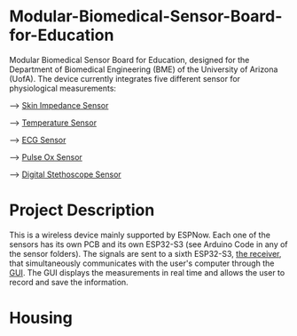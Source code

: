 # Modular-Biomedical-Sensor-Board-for-Education
Modular Biomedical Sensor Board for Education, designed for the Department of Biomedical Engineering (BME) of the University of Arizona (UofA). The device currently integrates five different sensor for physiological measurements:

--> [Skin Impedance Sensor](https://github.com/grender007/Modular-Biomedical-Sensor-Board-for-Education/tree/main/Skin%20Impedance%20Sensor)

--> [Temperature Sensor](https://github.com/grender007/Modular-Biomedical-Sensor-Board-for-Education/tree/main/Temperature%20Sensor)

--> [ECG Sensor](https://github.com/grender007/Modular-Biomedical-Sensor-Board-for-Education/tree/main/ECG%20Sensor%20)

--> [Pulse Ox Sensor](https://github.com/grender007/Modular-Biomedical-Sensor-Board-for-Education/tree/main/Pulse%20Ox%20Sensor)

--> [Digital Stethoscope Sensor](https://github.com/grender007/Modular-Biomedical-Sensor-Board-for-Education/tree/main/Sound%20Sensor)

# Project Description
This is a wireless device mainly supported by ESPNow. Each one of the sensors has its own PCB and its own ESP32-S3 (see Arduino Code in any of the sensor folders). The signals are sent to a sixth ESP32-S3, [the receiver](https://github.com/grender007/Modular-Biomedical-Sensor-Board-for-Education/tree/main/ESP32%20Receiver), that simultaneously communicates with the user's computer through the [GUI](https://github.com/grender007/Modular-Biomedical-Sensor-Board-for-Education/tree/main/GUI). The GUI displays the measurements in real time and allows the user to record and save the information.

# Housing


